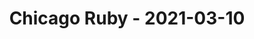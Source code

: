 ---
layout: post
title: Chicago Ruby - 2021-03-10
datetime: 2021-03-10 19:00:00.000000000 -05:00
name: Chicago Ruby
external_url: https://www.meetup.com/ChicagoRuby/events/xlfgcryccfbnb/
year_month: 2021-03
---